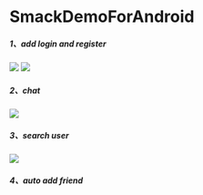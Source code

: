 # SmackDemoForAndroid
##### 1、add login and register
![](https://github.com/iswsc/SmackDemoForAndroid/readme/readme_login.png)
![](https://github.com/iswsc/SmackDemoForAndroid/readme/readme_register.png)
##### 2、chat
![](https://github.com/iswsc/SmackDemoForAndroid/readme/readme_chat.png)
##### 3、search user
![](https://github.com/iswsc/SmackDemoForAndroid/readme/readme_search.png)
##### 4、auto add friend

